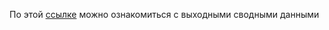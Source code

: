 По этой [ссылке](https://drive.google.com/drive/folders/1uI6zfi6rCeNJ2iV6veTVPR4NprrGXdML?usp=drive_link) можно ознакомиться с выходными сводными данными
